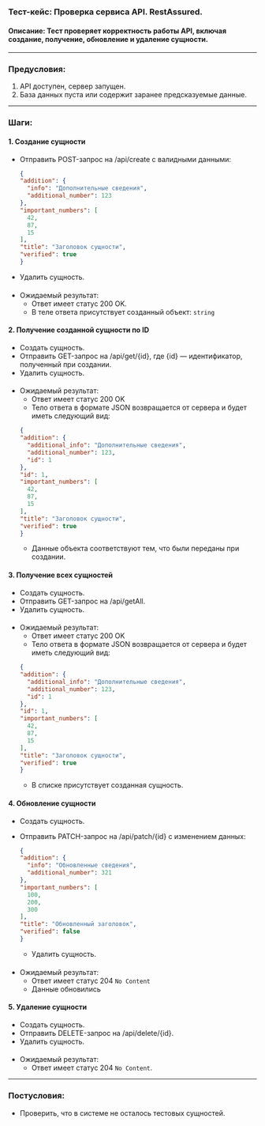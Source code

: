 
### Тест-кейс: Проверка сервиса API. RestAssured.

#### Описание: Тест проверяет корректность работы API, включая создание, получение, обновление и удаление сущности.

---  

### Предусловия:
1. API доступен, сервер запущен.
2. База данных пуста или содержит заранее предсказуемые данные.

---  

### Шаги:

#### 1. Создание сущности
- Отправить POST-запрос на /api/create с валидными данными:

  ```json
  {
  "addition": {
    "info": "Дополнительные сведения",
    "additional_number": 123
  },
  "important_numbers": [
    42,
    87,
    15
  ],
  "title": "Заголовок сущности",
  "verified": true
  }
  ```  
- Удалить сущность.
####
- Ожидаемый результат:
    - Ответ имеет статус 200 OK.
    - В теле ответа присутствует созданный объект:
  `string`

#### 2. Получение созданной сущности по ID
- Создать сущность.
- Отправить GET-запрос на /api/get/{id}, где {id} — идентификатор, полученный при создании.
- Удалить сущность.
####
- Ожидаемый результат:
    - Ответ имеет статус 200 OK
    - Тело ответа в формате JSON
      возвращается от сервера и будет иметь следующий вид:
  ```json
  {
  "addition": {
    "additional_info": "Дополнительные сведения",
    "additional_number": 123,
    "id": 1
  },
  "id": 1,
  "important_numbers": [
    42,
    87,
    15
  ],
  "title": "Заголовок сущности",
  "verified": true
  }
  ```
    - Данные объекта соответствуют тем, что были переданы при создании.

#### 3. Получение всех сущностей

- Создать сущность.
- Отправить GET-запрос на /api/getAll.
- Удалить сущность.
#### 
- Ожидаемый результат:
  - Ответ имеет статус 200 OK
  - Тело ответа в формате JSON
      возвращается от сервера и будет иметь следующий вид:
  ```json
  {
  "addition": {
    "additional_info": "Дополнительные сведения",
    "additional_number": 123,
    "id": 1
  },
  "id": 1,
  "important_numbers": [
    42,
    87,
    15
  ],
  "title": "Заголовок сущности",
  "verified": true
  }
  ```
  - В списке присутствует созданная сущность.

#### 4. Обновление сущности
- Создать сущность.
- Отправить PATCH-запрос на /api/patch/{id} с изменением данных:

  ```json
  {
  "addition": {
    "info": "Обновленные сведения",
    "additional_number": 321
  },
  "important_numbers": [
    100,
    200,
    300
  ],
  "title": "Обновленный заголовок",
  "verified": false
  }
  ```  
  - Удалить сущность.
####
- Ожидаемый результат:
    - Ответ имеет статус 204 `No Content`
    - Данные обновились

#### 5. Удаление сущности

- Создать сущность.
- Отправить DELETE-запрос на /api/delete/{id}.
- Удалить сущность.
####
- Ожидаемый результат:
    - Ответ имеет статус 204 `No Content`.

---  

### Постусловия:
- Проверить, что в системе не осталось тестовых сущностей.  
